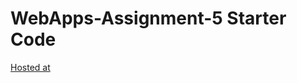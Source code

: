 # WebApps-Assignment-5 Starter Code

[Hosted at](https://44-563-webapps-f21.github.io/webapps-s21-assignment-5-akhilmike/animals.html)